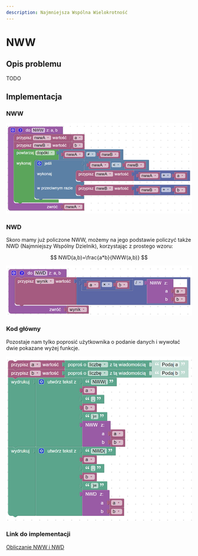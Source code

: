 ```yaml
---
description: Najmniejsza Wspólna Wielokrotność
---
```


# NWW

## Opis problemu

TODO

## Implementacja

### NWW

![Funkcja obliczająca NWW dwóch podanych liczb naturalnych](../../../../assets/NWW.png)

### NWD

Skoro mamy już policzone NWW, możemy na jego podstawie policzyć także NWD (Najmniejszy Wspólny Dzielnik), korzystając z prostego wzoru:

$$
NWD(a,b)=\frac{a*b}{NWW(a,b)}
$$

![Funkcja obliczająca NWD dwóch podanych liczb naturalnych na podstawie ich NWW](../../../../assets/NWW_NWD.png)

### Kod główny

Pozostaje nam tylko poprosić użytkownika o podanie danych i wywołać dwie pokazane wyżej funkcje.

![](../../../../assets/NWW_NWD_main.png)

### Link do implementacji

[Obliczanie NWW i NWD](https://blockly-demo.appspot.com/static/demos/code/index.html?lang=pl#35v83t)
